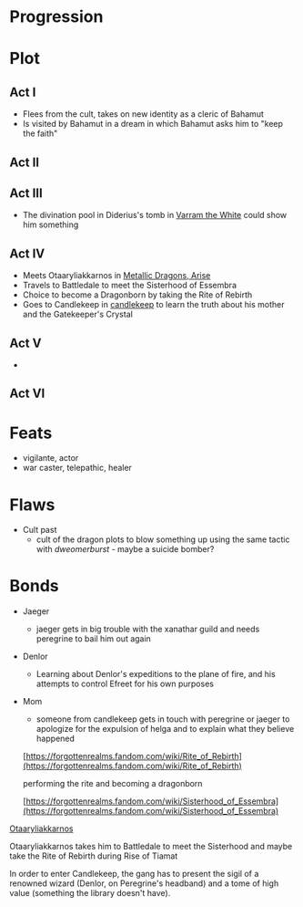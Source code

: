 # Progression

# Plot

## Act I

- Flees from the cult, takes on new identity as a cleric of Bahamut
- Is visited by Bahamut in a dream in which Bahamut asks him to "keep the faith"

## Act II

## Act III

- The divination pool in Diderius's tomb in [Varram the White](../../../adventures/Varram%20the%20White.md) could show him something

## Act IV

- Meets Otaaryliakkarnos in [Metallic Dragons, Arise](../../Adventures/Metallic%20Dragons%2C%20Arise.md)
- Travels to Battledale to meet the Sisterhood of Essembra
- Choice to become a Dragonborn by taking the Rite of Rebirth
- Goes to Candlekeep in [candlekeep](../../adventures/candlekeep.md) to learn the truth about his mother and the Gatekeeper's Crystal

## Act V

- 

## Act VI

# Feats

- vigilante, actor
- war caster, telepathic, healer

# Flaws

- Cult past
    - cult of the dragon plots to blow something up using the same tactic with *dweomerburst* - maybe a suicide bomber?

# Bonds

- Jaeger
    - jaeger gets in big trouble with the xanathar guild and needs peregrine to bail him out again
- Denlor
    - Learning about Denlor's expeditions to the plane of fire, and his attempts to control Efreet for his own purposes
- Mom
    - someone from candlekeep gets in touch with peregrine or jaeger to apologize for the expulsion of helga and to explain what they believe happened
    
    [https://forgottenrealms.fandom.com/wiki/Rite_of_Rebirth](https://forgottenrealms.fandom.com/wiki/Rite_of_Rebirth)
    
    performing the rite and becoming a dragonborn
    
    [https://forgottenrealms.fandom.com/wiki/Sisterhood_of_Essembra](https://forgottenrealms.fandom.com/wiki/Sisterhood_of_Essembra)
    

[Otaaryliakkarnos](https://forgottenrealms.fandom.com/wiki/Otaaryliakkarnos)

Otaaryliakkarnos takes him to Battledale to meet the Sisterhood and maybe take the Rite of Rebirth during Rise of Tiamat

In order to enter Candlekeep, the gang has to present the sigil of a renowned wizard (Denlor, on Peregrine's headband) and a tome of high value (something the library doesn't have).